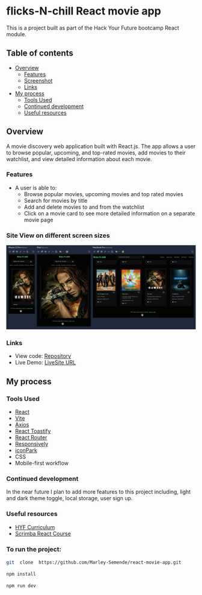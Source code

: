 # flicks-N-chill React movie app

This is a project built as part of the Hack Your Future bootcamp React module.

## Table of contents

- [Overview](#overview)
  - [Features](#Features)
  - [Screenshot](#site-view-on-different-screen-sizes)
  - [Links](#links)
- [My process](#my-process)
  - [Tools Used](#tools-used)
  - [Continued development](#continued-development)
  - [Useful resources](#useful-resources)


## Overview
A movie discovery web application built with React.js. The app allows a user to browse popular, upcoming, and top-rated movies, add movies to their watchlist, and view detailed information about each movie.

### Features

- A user is able to:
  - Browse popular movies, upcoming movies and top rated movies
  - Search for  movies by title
  - Add and delete movies to and from the watchlist
  - Click on a movie card to see more detailed information on a separate movie page

### Site View on different screen sizes

![](./screenshot.png)


### Links

- View code: [Repository](https://github.com/Marley-Semende/react-movie-app)
- Live Demo: [LiveSite URL](https://marley-marl-movie-app.netlify.app/)

## My process

### Tools Used

- [React](https://reactjs.org/) 
- [Vite](https://vitejs.dev/) 
- [Axios](https://axios-http.com/docs/intro)
- [React Toastify](https://www.npmjs.com/package/react-toastify)
- [React Router](https://reactrouter.com/en/main)
- [Responsively](https://responsively.app/)
- [iconPark](https://iconpark.oceanengine.com/official)
- CSS
- Mobile-first workflow


### Continued development

In the near future I plan to add more features to this project including, light and dark theme toggle, local storage, user sign up.

### Useful resources

- [HYF Curriculum](https://github.com/hackyourfuture/curriculum) 
- [Scrimba React Course](https://scrimba.com/learn/learnreact) 


### To run the project:

```bash
git  clone  https://github.com/Marley-Semende/react-movie-app.git              

```

```bash
npm install 
```

```bash
npm run dev
```




